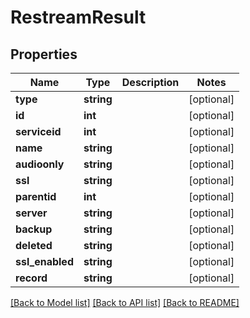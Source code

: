 # RestreamResult

## Properties
Name | Type | Description | Notes
------------ | ------------- | ------------- | -------------
**type** | **string** |  | [optional] 
**id** | **int** |  | [optional] 
**serviceid** | **int** |  | [optional] 
**name** | **string** |  | [optional] 
**audioonly** | **string** |  | [optional] 
**ssl** | **string** |  | [optional] 
**parentid** | **int** |  | [optional] 
**server** | **string** |  | [optional] 
**backup** | **string** |  | [optional] 
**deleted** | **string** |  | [optional] 
**ssl_enabled** | **string** |  | [optional] 
**record** | **string** |  | [optional] 

[[Back to Model list]](../README.md#documentation-for-models) [[Back to API list]](../README.md#documentation-for-api-endpoints) [[Back to README]](../README.md)

